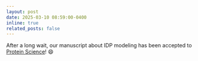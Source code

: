 ```yaml
---
layout: post
date: 2025-03-10 08:59:00-0400
inline: true
related_posts: false
---
```


After a long wait, our manuscript about IDP modeling has been accepted to [Protein Science](https://onlinelibrary.wiley.com/doi/abs/10.1002/pro.70067)! :smile: